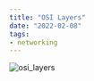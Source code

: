 ```yaml
---
title: "OSI Layers"
date: "2022-02-08"
tags:
- networking
---
```


![osi_layers](files/osi_layers.svg)
